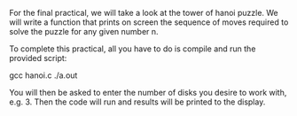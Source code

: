 For the final practical, we will take a look at the tower of hanoi puzzle. We will write a function that prints on screen the sequence of moves required to solve the puzzle for any given number n.

To complete this practical, all you have to do is compile and run the provided script:

gcc hanoi.c
./a.out

You will then be asked to enter the number of disks you desire to work with, e.g. 3. Then the code will run and results will be printed to the display.
